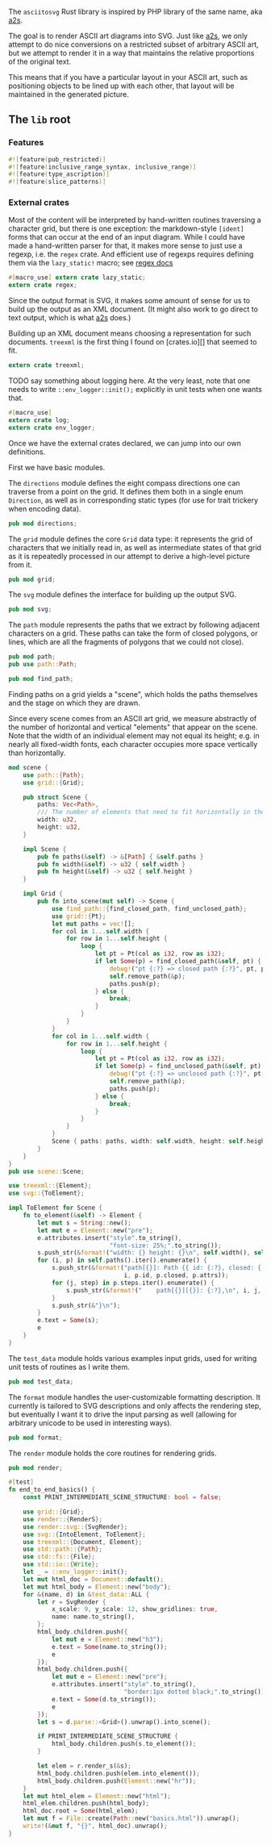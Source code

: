 The `asciitosvg` Rust library is inspired by PHP library of the same name,
aka [a2s][].

[a2s]: https://9vx.org/~dho/a2s/

The goal is to render ASCII art diagrams into SVG. Just like [a2s][],
we only attempt to do nice conversions on a restricted subset of
arbitrary ASCII art, but we attempt to render it in a way that
maintains the relative proportions of the original text.

This means that if you have a particular layout in your ASCII art,
such as positioning objects to be lined up with each other, that
layout will be maintained in the generated picture.

## The `lib` root

### Features


```rust
#![feature(pub_restricted)]
#![feature(inclusive_range_syntax, inclusive_range)]
#![feature(type_ascription)]
#![feature(slice_patterns)]
```


### External crates

Most of the content will be interpreted by hand-written routines traversing
a character grid, but there is one exception: the markdown-style
`[ident]` forms that can occur at the end of an input diagram.
While I could have made a hand-written parser for that, it makes
more sense to just use a regexp, i.e. the `regex` crate.
And efficient use of regexps requires defining them via the
`lazy_static!` macro; see [regex docs][]

[regex docs]: https://doc.rust-lang.org/regex/regex/index.html#example-avoid-compiling-the-same-regex-in-a-loop

```rust
#[macro_use] extern crate lazy_static;
extern crate regex;
```

Since the output format is SVG, it makes some amount of sense for us to
build up the output as an XML document. (It might also work to go direct
to text output, which is what [a2s][] does.)

Building up an XML document means choosing a representation for such documents.
`treexml` is the first thing I found on [crates.io][] that seemed to fit.

```rust
extern crate treexml;
```

TODO say something about logging here.
At the very least, note that one needs to write `::env_logger::init();` explicitly in unit tests when one wants that.

```rust
#[macro_use]
extern crate log;
extern crate env_logger;
```

Once we have the external crates declared, we can jump into our own
definitions.

First we have basic modules.

The `directions` module defines the eight compass directions one can
traverse from a point on the grid. It defines them both in a single
enum `Direction`, as well as in corresponding static types (for use
for trait trickery when encoding data).
```rust
pub mod directions;
```

The `grid` module defines the core `Grid` data type: it represents the
grid of characters that we initially read in, as well as intermediate
states of that grid as it is repeatedly processed in our attempt to
derive a high-level picture from it.

```rust
pub mod grid;
```

The `svg` module defines the interface for building up the output SVG.

```rust
pub mod svg;
```

The `path` module represents the paths that we extract by following
adjacent characters on a grid. These paths can take the form of closed
polygons, or lines, which are all the fragments of polygons that we
could not close).

```rust
pub mod path;
pub use path::Path;

pub mod find_path;
```

Finding paths on a grid yields a "scene", which holds the
paths themselves and the stage on which they are drawn.

Since every scene comes from an ASCII art grid, we measure
abstractly of the number of horizontal and vertical "elements"
that appear on the scene. Note that the width of an individual
element may not equal its height; e.g. in nearly all fixed-width
fonts, each character occupies more space vertically than
horizontally.

```rust
mod scene {
    use path::{Path};
    use grid::{Grid};

    pub struct Scene {
        paths: Vec<Path>,
        /// The number of elements that need to fit horizontally in the scene.
        width: u32,
        height: u32,
    }

    impl Scene {
        pub fn paths(&self) -> &[Path] { &self.paths }
        pub fn width(&self) -> u32 { self.width }
        pub fn height(&self) -> u32 { self.height }
    }

    impl Grid {
        pub fn into_scene(mut self) -> Scene {
            use find_path::{find_closed_path, find_unclosed_path};
            use grid::{Pt};
            let mut paths = vec![];
            for col in 1...self.width {
                for row in 1...self.height {
                    loop {
                        let pt = Pt(col as i32, row as i32);
                        if let Some(p) = find_closed_path(&self, pt) {
                            debug!("pt {:?} => closed path {:?}", pt, p);
                            self.remove_path(&p);
                            paths.push(p);
                        } else {
                            break;
                        }
                    }
                }
            }
            for col in 1...self.width {
                for row in 1...self.height {
                    loop {
                        let pt = Pt(col as i32, row as i32);
                        if let Some(p) = find_unclosed_path(&self, pt) {
                            debug!("pt {:?} => unclosed path {:?}", pt, p);
                            self.remove_path(&p);
                            paths.push(p);
                        } else {
                            break;
                        }
                    }
                }
            }
            Scene { paths: paths, width: self.width, height: self.height }
        }
    }
}
pub use scene::Scene;

use treexml::{Element};
use svg::{ToElement};

impl ToElement for Scene {
    fn to_element(&self) -> Element {
        let mut s = String::new();
        let mut e = Element::new("pre");
        e.attributes.insert("style".to_string(),
                            "font-size: 25%;".to_string());
        s.push_str(&format!("width: {} height: {}\n", self.width(), self.height()));
        for (i, p) in self.paths().iter().enumerate() {
            s.push_str(&format!("path[{}]: Path {{ id: {:?}, closed: {:?}, attrs: {:?}\n",
                                i, p.id, p.closed, p.attrs));
            for (j, step) in p.steps.iter().enumerate() {
                s.push_str(&format!("    path[{}][{}]: {:?},\n", i, j, step));
            }
            s.push_str(&"}\n");
        }
        e.text = Some(s);
        e
    }
}
```

The `test_data` module holds various examples input grids, used for
writing unit tests of routines as I write them.

```rust
pub mod test_data;
```

The `format` module handles the user-customizable
formatting description. It currently is tailored to SVG
descriptions and only affects the rendering step, but
eventually I want it to drive the input parsing as well
(allowing for arbitrary unicode to be used in interesting ways).

```rust
pub mod format;
```

The `render` module holds the core routines for rendering grids.

```rust
pub mod render;

#[test]
fn end_to_end_basics() {
    const PRINT_INTERMEDIATE_SCENE_STRUCTURE: bool = false;

    use grid::{Grid};
    use render::{RenderS};
    use render::svg::{SvgRender};
    use svg::{IntoElement, ToElement};
    use treexml::{Document, Element};
    use std::path::{Path};
    use std::fs::{File};
    use std::io::{Write};
    let _ = ::env_logger::init();
    let mut html_doc = Document::default();
    let mut html_body = Element::new("body");
    for &(name, d) in &test_data::ALL {
        let r = SvgRender {
            x_scale: 9, y_scale: 12, show_gridlines: true,
            name: name.to_string(),
        };
        html_body.children.push({
            let mut e = Element::new("h3");
            e.text = Some(name.to_string());
            e
        });
        html_body.children.push({
            let mut e = Element::new("pre");
            e.attributes.insert("style".to_string(),
                                "border:1px dotted black;".to_string());
            e.text = Some(d.to_string());
            e
        });
        let s = d.parse::<Grid>().unwrap().into_scene();

        if PRINT_INTERMEDIATE_SCENE_STRUCTURE {
            html_body.children.push(s.to_element());
        }

        let elem = r.render_s(&s);
        html_body.children.push(elem.into_element());
        html_body.children.push(Element::new("hr"));
    }
    let mut html_elem = Element::new("html");
    html_elem.children.push(html_body);
    html_doc.root = Some(html_elem);
    let mut f = File::create(Path::new("basics.html")).unwrap();
    write!(&mut f, "{}", html_doc).unwrap();
}
```
